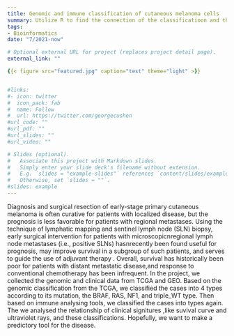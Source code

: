 ```yaml
---
title: Genomic and immune classification of cutaneous melanoma cells
summary: Utilize R to find the connection of the classificatioon and the symptoms.
tags:
- Bioinformatics
date: "7/2021-now"

# Optional external URL for project (replaces project detail page).
external_link: ""

{{< figure src="featured.jpg" caption="test" theme="light" >}}


#links:
#- icon: twitter
#  icon_pack: fab
#  name: Follow
#  url: https://twitter.com/georgecushen
#url_code: ""
#url_pdf: ""
#url_slides: ""
#url_video: ""

# Slides (optional).
#   Associate this project with Markdown slides.
#   Simply enter your slide deck's filename without extension.
#   E.g. `slides = "example-slides"` references `content/slides/example-slides.md`.
#   Otherwise, set `slides = ""`.
#slides: example
---
```


  Diagnosis and surgical resection of early-stage primary cutaneous melanoma is often curative for patients with localized disease, but the prognosis is less favorable for patients with regional metastases. Using the technique of lymphatic mapping and sentinel lymph node (SLN) biopsy, early surgical intervention for patients with microscopicnregional lymph node metastases (i.e., positive SLNs) hasnrecently been found useful for prognosis, may improve survival in a subgroup of such patients, and serves to guide the use of adjuvant therapy . Overall, survival has historically been poor for patients with distant metastatic disease,and response to conventional chemotherapy has been infrequent.
  In the project, we collected the genomic and clinical data from TCGA and GEO. Based on the genomic classification from the  TCGA, we classified the cases into 4 types according to its mutation, the BRAF, RAS, NF1, and triple_WT type. Then based on immune analysing tools, we classified the cases into types again. The we analysed the relationship of clinical signitures ,like suvival curve and ultraviolet rays,  and these classifications. Hopefully, we want to make a predictory tool for the disease.
